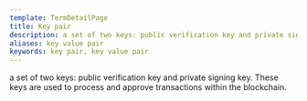 ```yaml
---
template: TermDetailPage
title: Key pair
description: a set of two keys: public verification key and private signing key. These keys are used to process and approve transactions within the blockchain.
aliases: key value pair
keywords: key pair, key value pair
---
```


a set of two keys: public verification key and private signing key. These keys are used to process and approve transactions within the blockchain.
